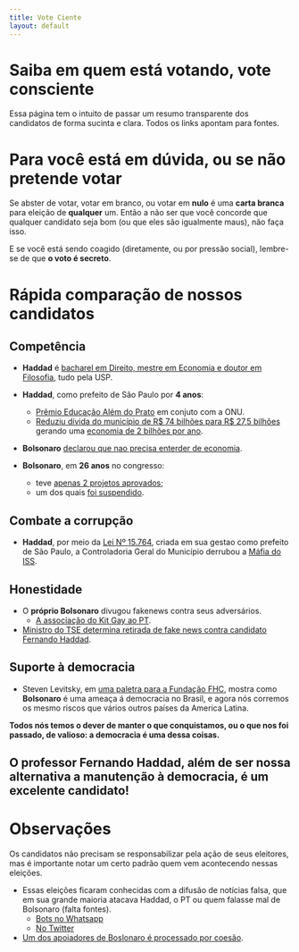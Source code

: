 ```yaml
---
title: Vote Ciente
layout: default
---
```


# Saiba em quem está votando, vote consciente

Essa página tem o intuito de passar um resumo transparente dos candidatos de forma sucinta e clara. Todos os links apontam para fontes.

# Para você está em dúvida, ou se não pretende votar

Se abster de votar, votar em branco, ou votar em **nulo** é uma **carta branca** para eleição de **qualquer** um. Então a não ser que você concorde que qualquer candidato seja bom (ou que eles são igualmente maus), não faça isso.

E se você está sendo coagido (diretamente, ou por pressão social), lembre-se de que **o voto é secreto**.

# Rápida comparação de nossos candidatos

## Competência

* **Haddad** é [bacharel em Direito, mestre em Economia e doutor em Filosofia](http://buscatextual.cnpq.br/buscatextual/visualizacv.do?id=K4782263J1&mostrarNroCitacoesISI=true&mostrarNroCitacoesScopus=true&mostrarNroCitacoesScielo=true), tudo pela USP.
* **Haddad**, como prefeito de São Paulo por **4 anos**:
  * [Prêmio Educação Além do Prato](https://nacoesunidas.org/sao-paulo-e-centro-da-onu-de-excelencia-contra-a-fome-premiam-projetos-de-alimentacao-escolar/) em conjuto com a ONU.
  * [Reduziu dívida do município de R$ 74 bilhões para R$ 27,5 bilhões](https://www.brasil247.com/pt/247/sp247/219042/Haddad-reduz-d%C3%ADvida-de-S%C3%A3o-Paulo-em-R$-465-bilh%C3%B5es.htm) gerando uma [economia de 2 bilhões por ano](https://www1.folha.uol.com.br/cotidiano/2016/02/1743985-com-renegociacao-divida-da-cidade-de-sp-cai-de-r-74-bi-para-r-275-bi.shtml).

* **Bolsonaro** [declarou que nao precisa enterder de economia](https://www.google.com/search?q=bolsonaro+nao+preciso+entender+de+economia).
* **Bolsonaro**, em **26 anos** no congresso:
  * teve [apenas 2 projetos aprovados](https://politica.estadao.com.br/noticias/geral,bolsonaro-aprova-dois-projetos-em-26-anos-de-congresso,70001900653);
  * um dos quais [foi suspendido](http://g1.globo.com/ciencia-e-saude/noticia/2016/05/supremo-suspende-lei-que-autoriza-uso-da-pilula-do-cancer.html).

## Combate a corrupção

* **Haddad**, por meio da [Lei Nº 15.764](http://leismunicipa.is/dktag), criada em sua gestao como prefeito de São Paulo, a Controladoria Geral do Município derrubou a [Máfia do ISS](https://www1.folha.uol.com.br/cotidiano/2018/06/integrantes-da-mafia-do-iss-sao-condenado-a-mais-de-100-anos-de-prisao.shtml).

## Honestidade

* O **próprio Bolsonaro** divugou fakenews contra seus adversários.
  * [A associação do Kit Gay ao PT](https://www.huffpostbrasil.com/2018/10/24/kit-gay-a-verdade-sobre-o-programa-alvo-de-criticas-e-fake-news-de-bolsonaro_a_23565210/).
* [Ministro do TSE determina retirada de fake news contra candidato Fernando Haddad](http://www.tse.jus.br/imprensa/noticias-tse/2018/Outubro/ministro-do-tse-determina-retirada-de-fake-news-contra-candidato-fernando-haddad).

## Suporte à democracia

* Steven Levitsky, em [uma paletra para a Fundação FHC](https://www.youtube.com/watch?v=R8QL1fVBjI8), mostra como **Bolsonaro** é uma ameaça á democracia no Brasil, e agora nós corremos os mesmo riscos que vários outros países da America Latina.

**Todos nós temos o dever de manter o que conquistamos, ou o que nos foi passado, de valioso: a democracia é uma dessa coisas.**

## O professor Fernando Haddad, além de ser nossa alternativa a manutenção à democracia, é um excelente candidato!

# Observações

Os candidatos não precisam se responsabilizar pela ação de seus eleitores, mas é importante notar um certo padrão quem vem acontecendo nessas eleições.

* Essas eleições ficaram conhecidas com a difusão de notícias falsa, que em sua grande maioria atacava Haddad, o PT ou quem falasse mal de Bolsonaro (falta fontes).
  * [Bots no Whatsapp](https://www1.folha.uol.com.br/poder/2018/10/estudo-aponta-para-automacao-no-envio-de-mensagens-e-orquestracao-entre-grupos-de-whatsapp-pro-bolsonaro.shtml)
  * [No Twitter](https://jornalggn.com.br/noticia/folha-publica-materias-com-bolovo-e-bolso-e-expoe-os-robos-de-bolsonaro-na-internet)
* [Um dos apoiadores de Boslonaro é processado por coesão](https://exame.abril.com.br/negocios/mpt-processa-dono-da-havan-por-coagir-funcionarios-a-votar-em-bolsonaro/).
